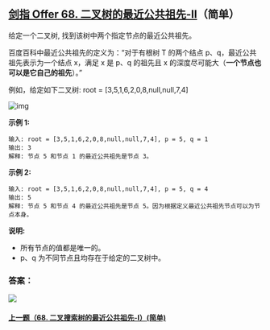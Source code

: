 ## [剑指 Offer 68. 二叉树的最近公共祖先-II](https://leetcode-cn.com/problems/er-cha-shu-de-zui-jin-gong-gong-zu-xian-lcof//)（简单）

给定一个二叉树, 找到该树中两个指定节点的最近公共祖先。

百度百科中最近公共祖先的定义为：“对于有根树 T 的两个结点 p、q，最近公共祖先表示为一个结点 x，满足 x 是 p、q 的祖先且 x 的深度尽可能大（**一个节点也可以是它自己的祖先**）。”

例如，给定如下二叉树:  root = [3,5,1,6,2,0,8,null,null,7,4]

![img](https://assets.leetcode-cn.com/aliyun-lc-upload/uploads/2018/12/15/binarytree.png)

**示例 1:**

```
输入: root = [3,5,1,6,2,0,8,null,null,7,4], p = 5, q = 1
输出: 3
解释: 节点 5 和节点 1 的最近公共祖先是节点 3。
```

**示例 2:**

```
输入: root = [3,5,1,6,2,0,8,null,null,7,4], p = 5, q = 4
输出: 5
解释: 节点 5 和节点 4 的最近公共祖先是节点 5。因为根据定义最近公共祖先节点可以为节点本身。
```



**说明:**

- 所有节点的值都是唯一的。
- p、q 为不同节点且均存在于给定的二叉树中。



### 答案：



![](https://img-blog.csdnimg.cn/20200807155236311.png)

#### [上一题（68. 二叉搜索树的最近公共祖先-I）(简单)](https://github.com/sdwwld/leetCode/blob/master/src/main/java/com/wld/java/offer/剑指Offer68-I.md)

